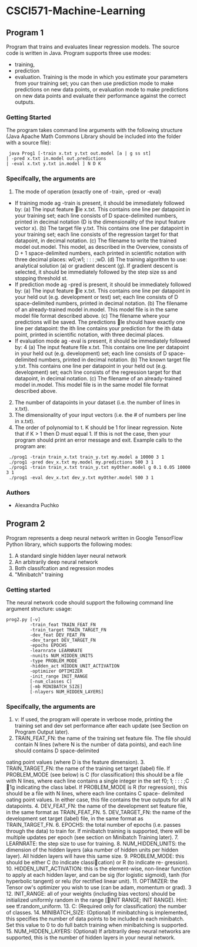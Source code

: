 # CSCI571-Machine-Learning


## Program 1

Program that trains and evaluates linear regression models. The source code is written in Java.
Program supports three use modes: 
* training, 
* prediction
* evaluation. 
Training is the mode in which you estimate your parameters from your training set; you can then use prediction mode to make predictions on new data points, or evaluation mode to make predictions on new data points and evaluate their performance against the correct outputs.

### Getting Started

The program takes command line arguments with the following structure (Java Apache Math Commons Library should be included into the folder with a source file):
```
 java Prog1 [-train x.txt y.txt out.model [a | g ss st]
| -pred x.txt in.model out.predictions
| -eval x.txt y.txt in.model ] N D K
```

### Specifcally, the arguments are
1. The mode of operation (exactly one of -train, -pred or -eval)
* If training mode 
ag -train is present, it should be immediately followed by:
(a) The input feature le x.txt. This contains one line per datapoint in your
training set; each line consists of D space-delimited numbers, printed in decimal
notation (D is the dimensionality of the input feature vector x).
(b) The target file y.txt. This contains one line per datapoint in your training
set; each line consists of the regression target for that datapoint, in decimal
notation.
(c) The filename to write the trained model out.model. This model, as described
in the Overview, consists of D + 1 space-delimited numbers, each printed in
scientific notation with three decimal places: w0;w1; : : : ;wD.
(d) The training algorithm to use: analytical solution (a) or gradient descent (g).
If gradient descent is selected, it should be immediately followed by the step
size ss and stopping threshold st.
* If prediction mode 
ag -pred is present, it should be immediately followed by:
(a) The input feature le x.txt. This contains one line per datapoint in your
held out (e.g. development or test) set; each line consists of D space-delimited
numbers, printed in decimal notation.
(b) The filename of an already-trained model in.model. This model file is in the
same model file format described above.
(c) The filename where your predictions will be saved. The predictions le should
have exactly one line per datapoint: the ith line contains your prediction for
the ith data point, printed in scientific notation, with three decimal places.
* If evaluation mode 
ag -eval is present, it should be immediately followed by:
4
(a) The input feature file x.txt. This contains one line per datapoint in your held
out (e.g. development) set; each line consists of D space-delimited numbers,
printed in decimal notation.
(b) The known target file y.txt. This contains one line per datapoint in your
held out (e.g. development) set; each line consists of the regression target for
that datapoint, in decimal notation.
(c) The filename of an already-trained model in.model. This model file is in the
same model file format described above.
2. The number of datapoints in your dataset (i.e. the number of lines in x.txt).
3. The dimensionality of your input vectors (i.e. the # of numbers per line in x.txt).
4. The order of polynomial to t. K should be 1 for linear regression.
Note that if K > 1 then D must equal 1. If this is not the case, then your program should
print an error message and exit.
Example calls to the program are:
```
 ./prog1 -train train_x.txt train_y.txt my.model a 10000 3 1
 ./prog1 -pred dev_x.txt my.model my.predictions 500 3 1
 ./prog1 -train train_x.txt train_y.txt myOther.model g 0.1 0.05 10000 3 1
 ./prog1 -eval dev_x.txt dev_y.txt myOther.model 500 3 1
```
### Authors
* Alexandra Puchko

## Program 2

Program represents a deep neural network written in Google TensorFlow Python library, which supports the following modes:
1. A standard single hidden layer neural network
2. An arbitrarily deep neural network
3. Both classifcation and regression modes
4. "Minibatch" training

### Getting started
The neural network code should support the following command line argument structure:
usage: 
```
prog2.py [-v]
         -train_feat TRAIN_FEAT_FN
         -train_target TRAIN_TARGET_FN
         -dev_feat DEV_FEAT_FN
         -dev_target DEV_TARGET_FN
         -epochs EPOCHS
         -learnrate LEARNRATE
         -nunits NUM_HIDDEN_UNITS
         -type PROBLEM_MODE
         -hidden_act HIDDEN_UNIT_ACTIVATION
         -optimizer OPTIMIZER
         -init_range INIT_RANGE
         [-num_classes C]
         [-mb MINIBATCH_SIZE]
         [-nlayers NUM_HIDDEN_LAYERS]
```

### Specifcally, the arguments are
1. v: If used, the program will operate in verbose mode, printing the training set and dev
set performance after each update (see Section on Program Output later).
2. TRAIN_FEAT_FN: the name of the training set feature file. The file should contain N lines
(where N is the number of data points), and each line should contains D space-delimited

oating point values (where D is the feature dimension).
3. TRAIN_TARGET_FN: the name of the training set target (label) file. If PROBLEM_MODE (see
below) is C (for classification) this should be a file with N lines, where each line contains
a single integer in the set f0; 1; : : : ;C 􀀀1g indicating the class label. If PROBLEM_MODE is
R (for regression), this should be a file with N lines, where each line contains C space-
delimited 
oating point values. In either case, this file contains the true outputs for all
N datapoints.
4. DEV_FEAT_FN: the name of the development set feature file, in the same format as
TRAIN_FEAT_FN.
5. DEV_TARGET_FN: the name of the development set target (label) file, in the same format
as TRAIN_TARGET_FN.
6. EPOCHS: the total number of epochs (i.e. passes through the data) to train for. If
minibatch training is supported, there will be multiple updates per epoch (see section
on Minibatch Training later).
7. LEARNRATE: the step size to use for training.
8. NUM_HIDDEN_UNITS: the dimension of the hidden layers (aka number of hidden units per
hidden layer). All hidden layers will have this same size.
9. PROBLEM_MODE: this should be either C (to indicate classication) or R (to indicate re-
gression).
10. HIDDEN_UNIT_ACTIVATION: this is the element-wise, non-linear function to apply at each
hidden layer, and can be sig (for logistic sigmoid), tanh (for hyperbolic tangent) or relu
(for rectified linear unit).
11. OPTIMIZER: the Tensor
ow's optimizer you wish to use (can be adam, momentum or grad).
3
12. INIT_RANGE: all of your weights (including bias vectors) should be initialized uniformly
random in the range [􀀀INIT RANGE; INIT RANGE). Hint: see tf.random_uniform.
13. C: (Required only for classification) the number of classes.
14. MINIBATCH_SIZE: (Optional) If minibatching is implemented, this specifies the number
of data points to be included in each minibatch. Set this value to 0 to do full batch
training when minibatching is supported.
15. NUM_HIDDEN_LAYERS: (Optional) If arbitrarily deep neural networks are supported, this
is the number of hidden layers in your neural network.



